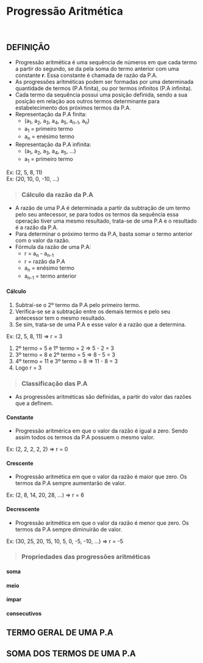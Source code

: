 # Progressão Aritmética

<br>

## DEFINIÇÃO
* Progressão aritmética é uma sequência de números em que cada termo a partir do segundo, se da pela soma do termo anterior com uma constante **r**. Essa constante é chamada de razão da P.A.
* As progressões aritméticas podem ser formadas por uma determinada quantidade de termos (P.A finita), ou por termos infinitos (P.A infinita).
* Cada termo da sequência possui uma posição definida, sendo a sua posição em relação aos outros termos determinante para estabelecimento dos próximos termos da P.A.
* Representação da P.A finita:
  - (a<sub>1</sub>, a<sub>2</sub>, a<sub>3</sub>, a<sub>4</sub>, a<sub>5</sub>, a<sub>n-1</sub>, a<sub>n</sub>)
  - a<sub>1</sub> = primeiro termo
  - a<sub>n</sub> = enésimo termo
* Representação da P.A infinita:
  - (a<sub>1</sub>, a<sub>2</sub>, a<sub>3</sub>, a<sub>4</sub>, a<sub>5</sub>, ...)
  - a<sub>1</sub> = primeiro termo

Ex: (2, 5, 8, 11)  
Ex: (20, 10, 0, -10, ...)

> ### Cálculo da razão da P.A
* A razão de uma P.A é determinada a partir da subtração de um termo pelo seu antecessor, se para todos os termos da sequência essa operação tiver uma mesmo resultado, trata-se de uma P.A e o resultado é a razão da P.A.
* Para determinar o próximo termo da P.A, basta somar o termo anterior com o valor da razão.
* Fórmula da razão de uma P.A:
  - r = a<sub>n</sub> - a<sub>n-1</sub>
  - r = razão da P.A
  - a<sub>n</sub> = enésimo termo
  - a<sub>n-1</sub> = termo anterior

#### Cálculo
1. Subtraí-se o 2º termo da P.A pelo primeiro termo.
2. Verifica-se se a subtração entre os demais termos e pelo seu antecessor tem o mesmo resultado.
3. Se sim, trata-se de uma P.A e esse valor é a razão que a determina.

Ex: (2, 5, 8, 11) => r = 3
1. 2º termo = 5 e 1º termo = 2 => 5 - 2 = 3
2. 3º termo = 8 e 2º termo = 5 => 8 - 5 = 3
3. 4º termo = 11 e 3º termo = 8 => 11 - 8 = 3
4. Logo r = 3

> ### Classificação das P.A
* As progressões aritméticas são definidas, a partir do valor das razões que a definem.

#### Constante
* Progressão aritmérica em que o valor da razão é igual a zero. Sendo assim todos os termos da P.A possuem o mesmo valor.

Ex: (2, 2, 2, 2, 2) => r = 0  

#### Crescente
* Progressão aritmética em que o valor da razão é maior que zero. Os termos da P.A sempre aumentarão de valor.

Ex: (2, 8, 14, 20, 28, ...) => r = 6  

#### Decrescente
* Progressão aritmética em que o valor da razão é menor que zero. Os termos da P.A sempre diminuirão de valor.

Ex: (30, 25, 20, 15, 10, 5, 0, -5, -10, ...) => r = -5  



> ### Propriedades das progressões aritméticas

#### soma

#### meio

#### ímpar

#### consecutivos

## TERMO GERAL DE UMA P.A

## SOMA DOS TERMOS DE UMA P.A